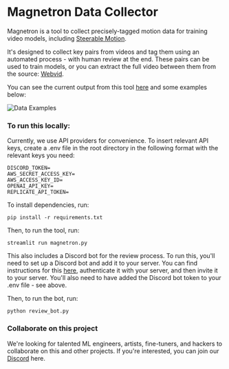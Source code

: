 # Magnetron Data Collector

Magnetron is a tool to collect precisely-tagged motion data for training video models, including [Steerable Motion](https://github.com/banodoco/steerable-motion).

It's designed to collect key pairs from videos and tag them using an automated process - with human review at the end. These pairs can be used to train models, or you can extract the full video between them from the source: [Webvid](https://maxbain.com/webvid-dataset/).

You can see the current output from this tool [here](https://magnetron-output.streamlit.app/) and some examples below:

![Data Examples](https://banodoco.s3.amazonaws.com/data_examples.webp)

### To run this locally:

Currently, we use API providers for convenience. To insert relevant API keys, create a .env file in the root directory in the following format with the relevant keys you need:

```
DISCORD_TOKEN=
AWS_SECRET_ACCESS_KEY=
AWS_ACCESS_KEY_ID=
OPENAI_API_KEY=
REPLICATE_API_TOKEN=
```

To install dependencies, run:

```
pip install -r requirements.txt
```

Then, to run the tool, run:

```
streamlit run magnetron.py
```

This also includes a Discord bot for the review process. To run this, you'll need to set up a Discord bot and add it to your server. You can find instructions for this [here](https://discord.com/developers/applications/), authenticate it with your server, and then invite it to your server. You'll also need to have added the Discord bot token to your .env file - see above.

Then, to run the bot, run:

```
python review_bot.py
```

### Collaborate on this project

We're looking for talented ML engineers, artists, fine-tuners, and hackers to collaborate on this and other projects. If you're interested, you can join our [Discord](https://discord.gg/KRVwb83hq7) here.